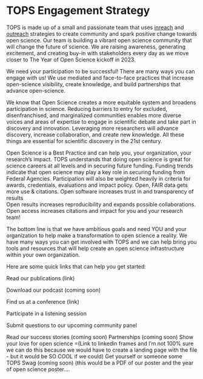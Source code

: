 # TOPS Engagement Strategy
TOPS is made up of a small and passionate team that uses [inreach](./inreach.md) and [outreach](./docs/Area1_Engagement/outreach.md) strategies to create community and spark positive change towards open science. Our team is building a vibrant open science community that will change the future of science. We are raising awareness, generating excitement, and creating buy-in with stakeholders every day as we move closer to The Year of Open Science kickoff in 2023. 

We need your participation to be successful! There are many ways you can engage with us! We use mediated and face-to-face practices that increase open-science visibility, create knowledge, and build partnerships that advance open-science. 

We know that Open Science creates a more equitable system and broadens participation in science. Reducing barriers to entry for excluded, disenfranchised, and marginalized communities enables more diverse voices and areas of expertise to engage in scientific debate and take part in discovery and innovation. Leveraging more researchers will advance discovery, increase collaboration, and create new knowledge. All these things are essential for scientific discovery in the 21st century. 

Open Science is a Best Practice and can help you, your organization, your research’s impact. TOPS understands that doing open science is great for science careers at all levels and in securing future funding. Funding trends indicate that open science may play a key role in securing funding from Federal Agencies. Participation will also be weighted heavily in criteria for awards, credentials, evaluations and impact policy.
Open, FAIR data gets more use & citations. 
Open software increases trust in and transparency of results  
Open results increases reproducibility and expands possible collaborations. 
Open access increases citations and impact for you and your research team! 

The bottom line is that we have ambitious goals and need YOU and your organization to help make a transformation to open science a reality. We have many ways you can get involved with TOPS and we can help bring you tools and resources that will help create an open science infrastructure within your own organization. 

Here are some quick links that can help you get started:   

Read our publications (link) 

Download our podcast (coming soon) 

Find us at a conference (link)  

Participate in a listening session 

Submit questions to our upcoming community panel 

Read our success stories (coming  soon) 
Partnerships (coming soon) 
Show your love for open science =(Link to linkedin frames and I’m not 100% sure we can do this because we would have to create a landing page with the file - but it would be SO COOL if we could) 
Get yourself or someone some TOPS Swag (coming soon) (this would be a PDF of our poster and the year of open science poster…. 
